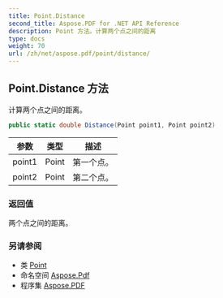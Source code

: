 ```yaml
---
title: Point.Distance
second_title: Aspose.PDF for .NET API Reference
description: Point 方法。计算两个点之间的距离
type: docs
weight: 70
url: /zh/net/aspose.pdf/point/distance/
---
```

## Point.Distance 方法

计算两个点之间的距离。

```csharp
public static double Distance(Point point1, Point point2)
```

| 参数 | 类型 | 描述 |
| --- | --- | --- |
| point1 | Point | 第一个点。 |
| point2 | Point | 第二个点。 |

### 返回值

两个点之间的距离。

### 另请参阅

* 类 [Point](../)
* 命名空间 [Aspose.Pdf](../../../aspose.pdf/)
* 程序集 [Aspose.PDF](../../../)